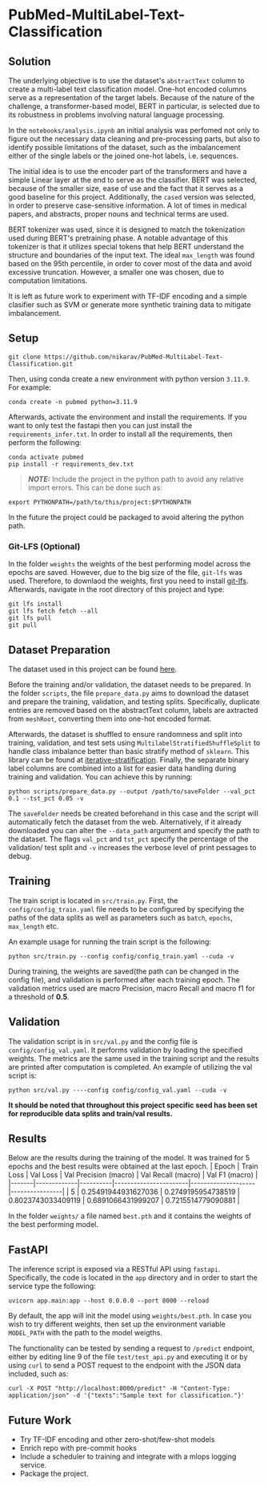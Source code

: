 # PubMed-MultiLabel-Text-Classification

## Solution

The underlying objective is to use the dataset's `abstractText` column to create a multi-label text classification model. One-hot encoded columns serve as a representation of the target labels. Because of the nature of the challenge, a transformer-based model, BERT in particular, is selected due to its robustness in problems involving natural language processing.

In the `notebooks/analysis.ipynb` an initial analysis was perfomed not only to figure out the necessary data cleaning and pre-processing parts, but also to identify possible limitations of the dataset, such as the imbalancement either of the single labels or the joined one-hot labels, i.e. sequences.

The initial idea is to use the encoder part of the transformers and have a simple Linear layer at the end to serve as the classifier. BERT was selected, because of the smaller size, ease of use and the fact that it serves as a good baseline for this project. Additionally, the `cased` version was selected, in order to preserve case-sensitive information. A lot of times in medical papers, and abstracts, proper nouns and technical terms are used.

BERT tokenizer was used, since it is designed to match the tokenization used during BERT's pretraining phase. A notable advantage of this tokenizer is that it utilizes special tokens that help BERT understand the structure and boundaries of the input text. The ideal `max_length` was found based on the 95th percentile, in order to cover most of the data and avoid excessive truncation. However, a smaller one was chosen, due to computation limitations.

It is left as future work to experiment with TF-IDF encoding and a simple clasifier such as SVM or generate more synthetic training data to mitigate imbalancement.

## Setup

```
git clone https://github.com/nikarav/PubMed-MultiLabel-Text-Classification.git
```

Then, using conda create a new environment with python version `3.11.9`. For example:

```
conda create -n pubmed python=3.11.9
```

Afterwards, activate the environment and install the requirements. If you want to only test the fastapi then you can just install the `requirements_infer.txt`. In order to install all the requirements, then perform the following:

```
conda activate pubmed
pip install -r requirements_dev.txt
```

> **_NOTE:_** Include the project in the python path to avoid any relative import errors. This can be done such as:

```
export PYTHONPATH=/path/to/this/project:$PYTHONPATH
```

In the future the project could be packaged to avoid altering the python path.

### Git-LFS (Optional)

In the folder `weights` the weights of the best performing model across the epochs are saved. However, due to the big size of the file, `git-lfs` was used. Therefore, to downlaod the weights, first you need to install [git-lfs](https://git-lfs.com/). Afterwards, navigate in the root directory of this project and type:

```
git lfs install
git lfs fetch fetch --all
git lfs pull
git pull
```

## Dataset Preparation

The dataset used in this project can be found [here](https://huggingface.co/datasets/owaiskha9654/PubMed_MultiLabel_Text_Classification_Dataset_MeSH).

Before the training and/or validation, the dataset needs to be prepared. In the folder `scripts`, the file `prepare_data.py` aims to download the dataset and prepare the training, validation, and testing splits. Specifically, duplicate entries are removed based on the abstractText column, labels are axtracted from `meshRoot`, converting them into one-hot encoded format.

Afterwards, the dataset is shuffled to ensure randomness and split into training, validation, and test sets using `MultilabelStratifiedShuffleSplit` to handle class imbalance better than basic stratify method of `sklearn`. This library can be found at [iterative-stratification](https://github.com/trent-b/iterative-stratification). Finally, the separate binary label columns are combined into a list for easier data handling during training and validation. You can achieve this by running:

```
python scripts/prepare_data.py --output /path/to/saveFolder --val_pct 0.1 --tst_pct 0.05 -v
```

The `saveFolder` needs be created beforehand in this case and the script will automatically fetch the dataset from the web. Alternatively, if it already downloaded you can alter the `--data_path` argument and specify the path to the dataset. The flags `val_pct` and `tst_pct` specify the percentage of the validation/ test split and `-v` increases the verbose level of print pessages to debug.

<!-- [An Internal Link](/guides/content/editing-an-existing-page) -->

## Training

The train script is located in `src/train.py`. First, the `config/config_train.yaml` file needs to be configured by specifying the paths of the data splits as well as parameters such as `batch`, `epochs`, `max_length` etc.

An example usage for running the train script is the following:

```
python src/train.py --config config/config_train.yaml --cuda -v
```

During training, the weights are saved(the path can be changed in the config file), and validation is performed after each training epoch. The validation metrics used are macro Precision, macro Recall and macro f1 for a threshold of **0.5**.

## Validation

The validation script is in `src/val.py` and the config file is `config/config_val.yaml`. It performs validation by loading the specified weights. The metrics are the same used in the training script and the results are printed after computation is completed. An example of utilizing the val script is:

```
python src/val.py ----config config/config_val.yaml --cuda -v
```

**It should be noted that throughout this project specific seed has been set for reproducible data splits and train/val results.**

## Results

Below are the results during the training of the model. It was trained for 5 epochs and the best results were obtained at the last epoch.
| Epoch | Train Loss | Val Loss | Val Precision (macro) | Val Recall (macro) | Val F1 (macro) |
|-------|-------------|----------|-----------------------|--------------------|----------------|
| 5 | 0.25491944931627036 | 0.2749195954738519 | 0.8023743033409119 | 0.6891066431999207 | 0.7215514779090881 |

In the folder `weights/` a file named `best.pth` and it contains the weights of the best performing model.

## FastAPI

The inference script is exposed via a RESTful API using `fastapi`. Specifically, the code is located in the `app` directory and in order to start the service type the following:

```
uvicorn app.main:app --host 0.0.0.0 --port 8000 --reload
```

By default, the app will init the model using `weights/best.pth`. In case you wish to try different weights, then set up the environment variable `MODEL_PATH` with the path to the model weigths.

The functionality can be tested by sending a request to `/predict` endpoint, either by editing line 9 of the file `test/test_api.py` and executing it or by using `curl` to send a POST request to the endpoint with the JSON data included, such as:

```
curl -X POST "http://localhost:8000/predict" -H "Content-Type: application/json" -d '{"texts":"Sample text for classification."}'
```

## Future Work

- Try TF-IDF encoding and other zero-shot/few-shot models
- Enrich repo with pre-commit hooks
- Include a scheduler to training and integrate with a mlops logging service.
- Package the project.

